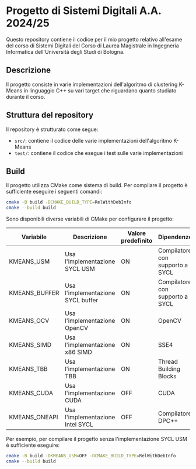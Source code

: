 # Progetto di Sistemi Digitali A.A. 2024/25

Questo repository contiene il codice per il mio progetto relativo all'esame del corso di Sistemi Digitali del Corso di Laurea Magistrale in Ingegneria Informatica dell'Università degli Studi di Bologna.

## Descrizione

Il progetto consiste in varie implementazioni dell'algoritmo di clustering K-Means in linguaggio C++ su vari target che riguardano quanto studiato durante il corso.

## Struttura del repository

Il repository è strutturato come segue:

- `src/`: contiene il codice delle varie implementazioni dell'algoritmo K-Means
- `test/`: contiene il codice che esegue i test sulle varie implementazioni

## Build

Il progetto utilizza CMake come sistema di build. Per compilare il progetto è sufficiente eseguire i seguenti comandi:

```bash
cmake -B build -DCMAKE_BUILD_TYPE=RelWithDebInfo
cmake --build build
```

Sono disponibili diverse variabili di CMake per configurare il progetto:

| Variabile     | Descrizione                       | Valore predefinito | Dipendenze                      |
| ------------- | --------------------------------- | ------------------ | ------------------------------- |
| KMEANS_USM    | Usa l'implementazione SYCL USM    | ON                 | Compilatore con supporto a SYCL |
| KMEANS_BUFFER | Usa l'implementazione SYCL buffer | ON                 | Compilatore con supporto a SYCL |
| KMEANS_OCV    | Usa l'implementazione OpenCV      | ON                 | OpenCV                          |
| KMEANS_SIMD   | Usa l'implementazione x86 SIMD    | ON                 | SSE4                            |
| KMEANS_TBB    | Usa l'implementazione TBB         | ON                 | Thread Building Blocks          |
| KMEANS_CUDA   | Usa l'implementazione CUDA        | OFF                | CUDA                            |
| KMEANS_ONEAPI | Usa l'implementazione Intel SYCL  | OFF                | Compilatore DPC++               |

Per esempio, per compilare il progetto senza l'implementazione SYCL USM è sufficiente eseguire:

```bash
cmake -B build -DKMEANS_USM=OFF -DCMAKE_BUILD_TYPE=RelWithDebInfo
cmake --build build
```
